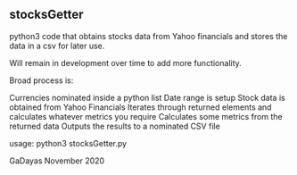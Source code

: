 ## stocksGetter

python3 code that obtains stocks data from Yahoo financials and stores the data in a csv for later use.  

Will remain in development over time to add more functionality.

Broad process is: 

Currencies nominated inside a python list
Date range is setup 
Stock data is obtained from Yahoo Financials 
Iterates through returned elements and calculates whatever metrics you require 
Calculates some metrics from the returned data
Outputs the results to a nominated CSV file

usage: python3 stocksGetter.py

GaDayas November 2020
